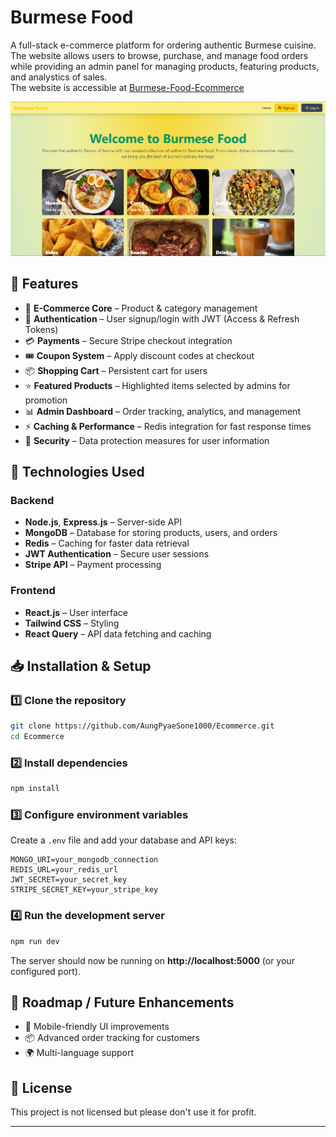 # Burmese Food

A full-stack e-commerce platform for ordering authentic Burmese cuisine. The website allows users to browse, purchase, 
and manage food orders while providing an admin panel for managing products, featuring products, and analystics of sales.  
The website is accessible at [Burmese-Food-Ecommerce](https://burmese-food.onrender.com/)

![Website Screenshot](frontend/public/BurmeseFoodEcommerceImage.png)

## 🌟 Features  

- 🛒 **E-Commerce Core** – Product & category management  
- 🔑 **Authentication** – User signup/login with JWT (Access & Refresh Tokens)  
- 💳 **Payments** – Secure Stripe checkout integration  
- 🎟️ **Coupon System** – Apply discount codes at checkout  
- 📦 **Shopping Cart** – Persistent cart for users
- ⭐ **Featured Products** – Highlighted items selected by admins for promotion
- 📊 **Admin Dashboard** – Order tracking, analytics, and management  
- ⚡ **Caching & Performance** – Redis integration for fast response times  
- 🔐 **Security** – Data protection measures for user information  

## 🚀 Technologies Used  

### Backend  
- **Node.js**, **Express.js** – Server-side API  
- **MongoDB** – Database for storing products, users, and orders  
- **Redis** – Caching for faster data retrieval  
- **JWT Authentication** – Secure user sessions  
- **Stripe API** – Payment processing  

### Frontend  
- **React.js** – User interface  
- **Tailwind CSS** – Styling  
- **React Query** – API data fetching and caching  

## 📥 Installation & Setup  

### 1️⃣ Clone the repository  
```bash
git clone https://github.com/AungPyaeSone1000/Ecommerce.git
cd Ecommerce
```

### 2️⃣ Install dependencies  
```bash
npm install
```

### 3️⃣ Configure environment variables  
Create a `.env` file and add your database and API keys:  
```env
MONGO_URI=your_mongodb_connection
REDIS_URL=your_redis_url
JWT_SECRET=your_secret_key
STRIPE_SECRET_KEY=your_stripe_key
```

### 4️⃣ Run the development server  
```bash
npm run dev
```
The server should now be running on **http://localhost:5000** (or your configured port).  

## 🎯 Roadmap / Future Enhancements  
- 📱 Mobile-friendly UI improvements  
- 📦 Advanced order tracking for customers  
- 🌍 Multi-language support  

## 📝 License  
This project is not licensed but please don't use it for profit.

---

